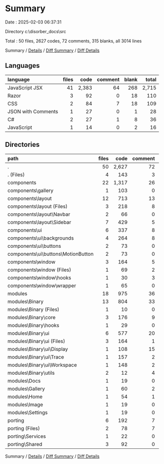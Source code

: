 # Summary

Date : 2025-02-03 06:37:31

Directory c:\\disorber_docs\\src

Total : 50 files,  2627 codes, 72 comments, 315 blanks, all 3014 lines

Summary / [Details](details.md) / [Diff Summary](diff.md) / [Diff Details](diff-details.md)

## Languages
| language | files | code | comment | blank | total |
| :--- | ---: | ---: | ---: | ---: | ---: |
| JavaScript JSX | 41 | 2,383 | 64 | 268 | 2,715 |
| Razor | 3 | 92 | 0 | 18 | 110 |
| CSS | 2 | 84 | 7 | 18 | 109 |
| JSON with Comments | 1 | 27 | 0 | 1 | 28 |
| C# | 2 | 27 | 1 | 8 | 36 |
| JavaScript | 1 | 14 | 0 | 2 | 16 |

## Directories
| path | files | code | comment | blank | total |
| :--- | ---: | ---: | ---: | ---: | ---: |
| . | 50 | 2,627 | 72 | 315 | 3,014 |
| . (Files) | 4 | 143 | 3 | 11 | 157 |
| components | 22 | 1,317 | 26 | 154 | 1,497 |
| components\\gallery | 1 | 103 | 0 | 9 | 112 |
| components\\layout | 12 | 713 | 13 | 74 | 800 |
| components\\layout (Files) | 3 | 218 | 8 | 38 | 264 |
| components\\layout\\Navbar | 2 | 66 | 0 | 7 | 73 |
| components\\layout\\Sidebar | 7 | 429 | 5 | 29 | 463 |
| components\\ui | 6 | 337 | 8 | 41 | 386 |
| components\\ui\\backgrounds | 4 | 264 | 8 | 33 | 305 |
| components\\ui\\buttons | 2 | 73 | 0 | 8 | 81 |
| components\\ui\\buttons\\MotionButton | 2 | 73 | 0 | 8 | 81 |
| components\\window | 3 | 164 | 5 | 30 | 199 |
| components\\window (Files) | 1 | 69 | 2 | 12 | 83 |
| components\\window\\hooks | 1 | 30 | 3 | 9 | 42 |
| components\\window\\wrapper | 1 | 65 | 0 | 9 | 74 |
| modules | 18 | 975 | 36 | 107 | 1,118 |
| modules\\Binary | 13 | 804 | 33 | 91 | 928 |
| modules\\Binary (Files) | 1 | 10 | 0 | 3 | 13 |
| modules\\Binary\\core | 3 | 176 | 9 | 34 | 219 |
| modules\\Binary\\hooks | 1 | 29 | 0 | 8 | 37 |
| modules\\Binary\\ui | 6 | 577 | 20 | 43 | 640 |
| modules\\Binary\\ui (Files) | 3 | 164 | 1 | 16 | 181 |
| modules\\Binary\\ui\\Display | 1 | 108 | 15 | 10 | 133 |
| modules\\Binary\\ui\\Trace | 1 | 157 | 2 | 10 | 169 |
| modules\\Binary\\ui\\Workspace | 1 | 148 | 2 | 7 | 157 |
| modules\\Binary\\utils | 2 | 12 | 4 | 3 | 19 |
| modules\\Docs | 1 | 19 | 0 | 2 | 21 |
| modules\\Gallery | 1 | 60 | 2 | 4 | 66 |
| modules\\Home | 1 | 54 | 1 | 6 | 61 |
| modules\\Image | 1 | 19 | 0 | 2 | 21 |
| modules\\Settings | 1 | 19 | 0 | 2 | 21 |
| porting | 6 | 192 | 7 | 43 | 242 |
| porting (Files) | 2 | 78 | 7 | 21 | 106 |
| porting\\Services | 1 | 22 | 0 | 4 | 26 |
| porting\\Shared | 3 | 92 | 0 | 18 | 110 |

Summary / [Details](details.md) / [Diff Summary](diff.md) / [Diff Details](diff-details.md)